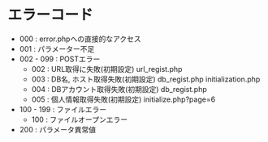# エラーコード
- 000 : error.phpへの直接的なアクセス
- 001 : パラメーター不足
- 002 - 099 : POSTエラー
  - 002 : URL取得に失敗(初期設定) url_regist.php
  - 003 : DB名, ホスト取得失敗(初期設定) db_regist.php initialization.php
  - 004 : DBアカウント取得失敗(初期設定) db_regist.php
  - 005 : 個人情報取得失敗(初期設定) initialize.php?page=6
- 100 - 199 : ファイルエラー
  - 100 : ファイルオープンエラー
- 200 : パラメータ異常値